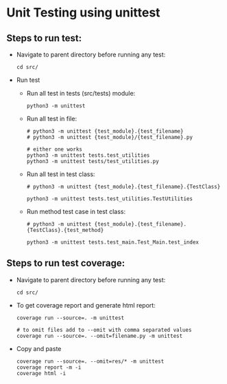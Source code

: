 # Unit Testing using unittest

## Steps to run test:

- Navigate to parent directory before running any test:
    ```
    cd src/
    ```

- Run test
    - Run all test in tests (src/tests) module:
        ```
        python3 -m unittest
        ```

    - Run all test in file: 
        ```
        # python3 -m unittest {test_module}.{test_filename}
        # python3 -m unittest {test_module}/{test_filename}.py

        # either one works
        python3 -m unittest tests.test_utilities
        python3 -m unittest tests/test_utilities.py
        ```

    - Run all test in test class: 
        ```
        # python3 -m unittest {test_module}.{test_filename}.{TestClass}

        python3 -m unittest tests.test_utilities.TestUtilities
        ```

    - Run method test case in test class:
        ```
        # python3 -m unittest {test_module}.{test_filename}.{TestClass}.{test_method}

        python3 -m unittest tests.test_main.Test_Main.test_index
        ```

    
## Steps to run test coverage:

- Navigate to parent directory before running any test:
    ```
    cd src/
    ```
- To get coverage report and generate html report:
    ```
    coverage run --source=. -m unittest

    # to omit files add to --omit with comma separated values
    coverage run --source=. --omit=filename.py -m unittest

- Copy and paste
    ```
    coverage run --source=. --omit=res/* -m unittest
    coverage report -m -i
    coverage html -i
    ```
